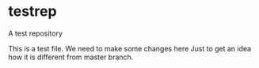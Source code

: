 # testrep
A test repository

This is a test file. 
We need to make some changes here
Just to get an idea how it is different from master branch.
